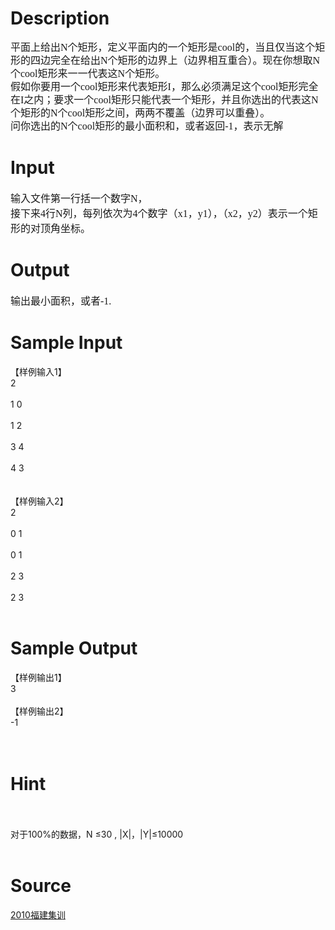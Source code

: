 
# Description

<div class="content"><h3 style="margin-top: 0pt; margin-bottom: 0pt"><span style="font-weight: normal; font-size: 12pt; font-family: &#39;黑体&#39;; mso-spacerun: &#39;yes&#39;"><o:p></o:p></span></h3>
<p class="p0" style="margin-top: 0pt; margin-bottom: 0pt; line-height: 150%"><span style="font-size: 12pt; font-family: &#39;宋体&#39;; mso-spacerun: &#39;yes&#39;">平面上给出<font face="Times New Roman">N</font><font face="宋体">个矩形，定义平面内的一个矩形是</font><font face="Times New Roman">cool</font><font face="宋体">的，当且仅当这个矩形的四边完全在给出</font><font face="Times New Roman">N</font><font face="宋体">个矩形的边界上（边界相互重合）。现在你想取</font><font face="Times New Roman">N</font><font face="宋体">个</font><font face="Times New Roman">cool</font><font face="宋体">矩形来一一代表这</font><font face="Times New Roman">N</font><font face="宋体">个矩形。</font></span><span style="font-size: 12pt; font-family: &#39;宋体&#39;; mso-spacerun: &#39;yes&#39;"><o:p></o:p></span></p>
<p class="p0" style="margin-top: 0pt; margin-bottom: 0pt; line-height: 150%"><span style="font-size: 12pt; font-family: &#39;宋体&#39;; mso-spacerun: &#39;yes&#39;">假如你要用一个<font face="Times New Roman">cool</font><font face="宋体">矩形来代表矩形</font><font face="Times New Roman">I</font><font face="宋体">，那么必须满足这个</font><font face="Times New Roman">cool</font><font face="宋体">矩形完全在</font><font face="Times New Roman">I</font><font face="宋体">之内；要求一个</font><font face="Times New Roman">cool</font><font face="宋体">矩形只能代表一个矩形，并且你选出的代表这</font><font face="Times New Roman">N</font><font face="宋体">个矩形的</font><font face="Times New Roman">N</font><font face="宋体">个</font><font face="Times New Roman">cool</font><font face="宋体">矩形之间，两两不覆盖（边界可以重叠）。</font></span><span style="font-size: 12pt; font-family: &#39;宋体&#39;; mso-spacerun: &#39;yes&#39;"><o:p></o:p></span></p>
<p class="p0" style="margin-top: 0pt; margin-bottom: 0pt; line-height: 150%"><span style="font-size: 12pt; font-family: &#39;宋体&#39;; mso-spacerun: &#39;yes&#39;">问你选出的<font face="Times New Roman">N</font><font face="宋体">个</font><font face="Times New Roman">cool</font><font face="宋体">矩形的最小面积和，或者返回</font><font face="Times New Roman">-1</font><font face="宋体">，表示无解</font></span><span style="font-size: 12pt; font-family: &#39;宋体&#39;; mso-spacerun: &#39;yes&#39;"><o:p></o:p></span></p>
<p class="p0" style="margin-top: 0pt; margin-bottom: 0pt"><span style="font-size: 12pt; font-family: &#39;宋体&#39;; mso-spacerun: &#39;yes&#39;"><o:p></o:p></span></p>
<!--EndFragment--></div>

# Input

<div class="content"><p class="p0" style="margin-top: 0pt; margin-bottom: 0pt"><span style="font-size: 12pt; font-family: &#39;宋体&#39;; mso-spacerun: &#39;yes&#39;">输入文件第一行括一个数字<font face="Times New Roman">N</font><font face="宋体">，</font></span><span style="font-size: 12pt; font-family: &#39;宋体&#39;; mso-spacerun: &#39;yes&#39;"><o:p></o:p></span></p>
<p class="p0" style="margin-top: 0pt; margin-bottom: 0pt"><span style="font-size: 12pt; font-family: &#39;宋体&#39;; mso-spacerun: &#39;yes&#39;">接下来<font face="Times New Roman">4</font><font face="宋体">行</font><font face="Times New Roman">N</font><font face="宋体">列，每列依次为</font><font face="Times New Roman">4</font><font face="宋体">个数字（</font><font face="Times New Roman">x1</font><font face="宋体">，</font><font face="Times New Roman">y1</font><font face="宋体">），（</font><font face="Times New Roman">x2</font><font face="宋体">，</font><font face="Times New Roman">y2</font><font face="宋体">）表示一个矩形的对顶角坐标。</font></span><span style="font-size: 12pt; font-family: &#39;宋体&#39;; mso-spacerun: &#39;yes&#39;"><o:p></o:p></span></p>
<p class="p0" style="margin-top: 0pt; margin-bottom: 0pt"><span style="font-size: 12pt; font-family: &#39;宋体&#39;; mso-spacerun: &#39;yes&#39;"><o:p></o:p></span></p></div>

# Output

<div class="content"><p class="p0" style="margin-top: 0pt; margin-bottom: 0pt"><span style="font-size: 12pt; font-family: &#39;宋体&#39;; mso-spacerun: &#39;yes&#39;">输出最小面积，或者<font face="Times New Roman">-1.</font></span><span style="font-size: 12pt; font-family: &#39;宋体&#39;; mso-spacerun: &#39;yes&#39;"><o:p></o:p></span></p>
<h3 style="margin-top: 0pt; margin-bottom: 0pt"><span style="font-size: 12pt; font-family: &#39;宋体&#39;; mso-spacerun: &#39;yes&#39;"><o:p></o:p></span></h3></div>

# Sample Input

<div class="content"><span class="sampledata">【样例输入1】<br/>
2<br/>
<br/>
1 0<br/>
<br/>
1 2<br/>
<br/>
3 4<br/>
<br/>
4 3<br/>
<br/>
<br/>
【样例输入2】<br/>
2<br/>
<br/>
0 1<br/>
<br/>
0 1<br/>
<br/>
2 3<br/>
<br/>
2 3<br/>
<br/>
</span></div>

# Sample Output

<div class="content"><span class="sampledata">【样例输出1】<br/>
3<br/>
<br/>
【样例输出2】<br/>
-1<br/>
<br/>
<br/>
</span></div>

# Hint

<div class="content"><p></p><p><br/><br/>
对于100%的数据，N ≤30 , |X|，|Y|≤10000<br/><br/>
</p><p></p></div>

# Source

<div class="content"><p><a href="problemset.php?search=2010福建集训">2010福建集训</a></p></div>

